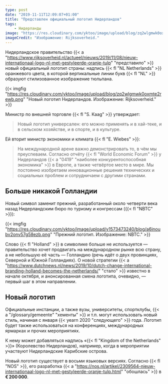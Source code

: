 ```yaml
---
type: post
date: "2019-11-11T12:09:07+01:00"
title: "Представлен официальный логотип Нидерландов"
tags:
    - Нидерланды
image: "https://res.cloudinary.com/yktoo/image/upload/blog/zq2wlgmwk0oxmte2rewb.png"
imageCredit: "Изображение: Rijksoverheid."
---
```


Нидерландское правительство {{< a "https://www.rijksoverheid.nl/actueel/nieuws/2019/11/08/nieuw-internationaal-logo-nl-met-gestyleerde-oranje-tulp" "представило" >}} новый официальный логотип страны: надпись {{< fl "NL Netherlands" >}} оранжевого цвета, в которой вертикальные линии букв {{< fl "NL" >}} образуют стилизованное изображение тюльпана.

<!--more-->

{{< imgfig "https://res.cloudinary.com/yktoo/image/upload/blog/zq2wlgmwk0oxmte2rewb.png" "Новый логотип Нидерландов. Изображение: Rijksoverheid." >}}

Министр по внешней торговле {{< fl "S. Kaag" >}} утверждает:

> Новый логотип универсален: его можно применять и в хай-теке, и в сельском хозяйстве, и в спорте, и в культуре.

Ей вторит министр экономики и климата {{< fl "E. Wiebes" >}}:

> На международной арене важно демонстрировать то, в чём мы преуспеваем. Согласно отчёту {{< fl "World Economic Forum" >}} у Нидерландов {{< a "0419" "наиболее конкурентоспособная экономика" >}} в Европе, а также четвёртое место в мире. Мы постоянно изобретаем инновационные решения технических и социальных проблем и сотрудничаем с другими странами.


## Больше никакой Голландии

Новый символ заменит прежний, разработанный около четверти века назад Нидерландским бюро по туризму и конгрессам ({{< fl "NBTC" >}}):

{{< imgfig "https://res.cloudinary.com/yktoo/image/upload/v1573473240/blog/a6inoubv2onv57g58ezb.png" "Прежний логотип. Изображение: NBTC." >}}

Слово {{< fl "Holland" >}} в символике больше не используется — правительство хочет продвигать на международном рынке всю страну, а не небольшую её часть — Голландию (речь идёт о двух провинциях, Северной и Южной Голландиях). О новой стратегии {{< a "https://www.dutchnews.nl/news/2019/10/dutch-change-international-branding-holland-becomes-the-netherlands/" "стало" >}} известно в начале октября, и анонсированная смена логотипа, очевидно, — первый шаг в этом направлении.

## Новый логотип

Официальные инстанции, а также вузы, университеты, спортклубы, {{< a "/glossary/gemeente" "хементы" >}} и т.п. могут использовать новый стиль, начиная с января {{< yearn 2020 "следующего" >}} года. Логотип будет также использоваться на конференциях, международных ярмарках и прочих мероприятиях.

К нему может добавляться надпись «{{< fl "Kingdom of the Netherlands" >}}» (Королевство Нидерландов), например, когда в мероприятии участвуют Нидерландские Карибские острова.

Новый логотип существует в восьми языковых версиях. Согласно {{< fl "NOS" >}}, его разработка {{< a "https://nos.nl/artikel/2309564-nieuw-internationaal-logo-nl-met-gestyleerde-oranje-tulp.html" "обошлась" >}} в **€ 200 000**.
